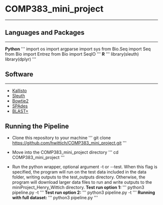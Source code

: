 # COMP383_mini_project
---
## Languages and Packages
---
**Python**
'''
import os
import argparse
import sys
from Bio.Seq import Seq
from Bio import Entrez
from Bio import SeqIO
'''
**R**
'''
library(sleuth)
library(dplyr)
'''

## Software ##
---
- [Kallisto](https://pachterlab.github.io/kallisto/manual)
- [Sleuth](https://pachterlab.github.io/sleuth/manual)
- [Bowtie2](http://bowtie-bio.sourceforge.net/bowtie2/manual.shtml)
- [SPAdes](https://cab.spbu.ru/files/release3.13.0/manual.html)
- [BLAST+](https://www.ncbi.nlm.nih.gov/books/NBK279691/)

## Running the Pipeline ##
* Clone this repository to your machine
	'''
	git clone https://github.com/hwittich/COMP383_mini_project.git
	'''

* Move into the COMP383_mini_project directory
	'''
	cd COMP383_mini_project
	'''

* Run the python wrapper, optional argument -t or --test. When this flag is specified, the program will run on the test data included in the data folder, writing outputs to the test_outputs directory. Otherwise, the program will download larger data files to run and write outputs to the miniProject_Henry_Wittich directory.
	**Test run option 1:**
	'''
	python3 pipeline.py -t
	'''
	**Test run option 2:**
	'''
	python3 pipeline.py -t
	'''
	**Running with full dataset:**
	'''
	python3 pipeline.py
	'''
